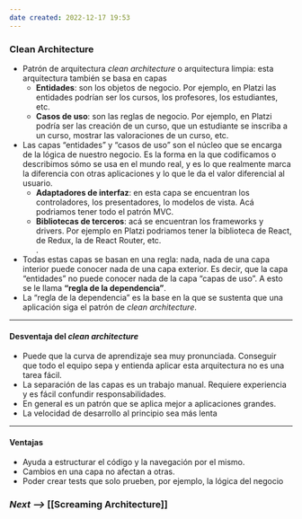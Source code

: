 ```yaml
---
date created: 2022-12-17 19:53
---
```


### Clean Architecture

- Patrón de arquitectura _clean architecture_ o arquitectura limpia: esta arquitectura también se basa en capas
  - **Entidades**: son los objetos de negocio. Por ejemplo, en Platzi las entidades podrían ser los cursos, los profesores, los estudiantes, etc.
  - **Casos de uso**: son las reglas de negocio. Por ejemplo, en Platzi podría ser las creación de un curso, que un estudiante se inscriba a un curso, mostrar las valoraciones de un curso, etc.
- Las capas “entidades” y “casos de uso” son el núcleo que se encarga de la lógica de nuestro negocio. Es la forma en la que codificamos o describimos sómo se usa en el mundo real, y es lo que realmente marca la diferencia con otras aplicaciones y lo que le da el valor diferencial al usuario.
  - **Adaptadores de interfaz**: en esta capa se encuentran los controladores, los presentadores, lo modelos de vista. Acá podriamos tener todo el patrón MVC.
  - **Bibliotecas de terceros**: acá se encuentran los frameworks y drivers. Por ejemplo en Platzi podriamos tener la biblioteca de React, de Redux, la de React Router, etc.\
    .
- Todas estas capas se basan en una regla: nada, nada de una capa interior puede conocer nada de una capa exterior. Es decir, que la capa “entidades” no puede conocer nada de la capa “capas de uso”. A esto se le llama **“regla de la dependencia”**.
- La “regla de la dependencia” es la base en la que se sustenta que una aplicación siga el patrón de _clean architecture_.

---

#### Desventaja del _clean architecture_

- Puede que la curva de aprendizaje sea muy pronunciada. Conseguir que todo el equipo sepa y entienda aplicar esta arquitectura no es una tarea fácil.
- La separación de las capas es un trabajo manual. Requiere experiencia y es fácil confundir responsabilidades.
- En general es un patrón que se aplica mejor a aplicaciones grandes.
- La velocidad de desarrollo al principio sea más lenta

---

#### Ventajas

- Ayuda a estructurar el código y la navegación por el mismo.
- Cambios en una capa no afectan a otras.
- Poder crear tests que solo prueben, por ejemplo, la lógica del negocio

### _Next -->_ [[Screaming Architecture]]
